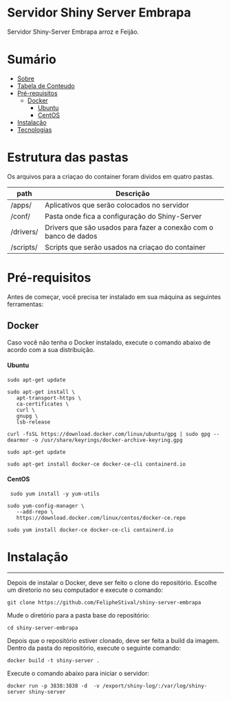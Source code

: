 # Servidor Shiny Server Embrapa

Servidor Shiny-Server Embrapa arroz e Feijão.

# Sumário

<!--ts-->
   * [Sobre](#Sobre)
   * [Tabela de Conteudo](#Sumário)
   * [Pré-requisitos](#Pré-requisitos)
      * [Docker](#Docker)
         * [Ubuntu](#Ubuntu)
		 * [CentOS](#CentOS)
   * [Instalação](#Instalação)
   * [Tecnologias](#tecnologias)
<!--te-->

# Estrutura das pastas

Os arquivos para a criaçao do container foram dividos em quatro pastas.

| path  |  Descrição  |
| ------------------- | ------------------- |
|  /apps/ |  Aplicativos que serão colocados no servidor |
|  /conf/ |  Pasta onde fica a configuração do Shiny-Server |
|  /drivers/ |  Drivers que são usados para fazer a conexão com o banco de dados |
|  /scripts/ |  Scripts que serão usados na criaçao do container |

# Pré-requisitos

Antes de começar, você precisa ter instalado em sua máquina as seguintes ferramentas: <br>

## Docker
Caso você não tenha o Docker instalado, execute o comando abaixo de acordo com a sua distribuição. <br>

#### Ubuntu
 ```
 sudo apt-get update
 ```
 ```
 sudo apt-get install \
    apt-transport-https \
    ca-certificates \
    curl \
    gnupg \
    lsb-release
 ```
 ```
 curl -fsSL https://download.docker.com/linux/ubuntu/gpg | sudo gpg --dearmor -o /usr/share/keyrings/docker-archive-keyring.gpg
 ```
 ```
 sudo apt-get update
 ```
 ```
 sudo apt-get install docker-ce docker-ce-cli containerd.io
 ```

#### CentOS
```
 sudo yum install -y yum-utils
 ```
 ```
 sudo yum-config-manager \
    --add-repo \
    https://download.docker.com/linux/centos/docker-ce.repo
 ```
 ```
 sudo yum install docker-ce docker-ce-cli containerd.io
 ```
 
 
# Instalação

<hr>
Depois de instalar o Docker, deve ser feito o clone do repositório. Escolhe um diretorio no seu computador e execute o comando: <br>

```
git clone https://github.com/FelipheStival/shiny-server-embrapa
```

Mude o diretório para a pasta base do repositório: <br>

```
cd shiny-server-embrapa
```

Depois que o repositório estiver clonado, deve ser feita a build da imagem. Dentro da pasta do repositório, execute o seguinte comando:

```
docker build -t shiny-server . 
```

Execute o comando abaixo para iniciar o servidor:
```
docker run -p 3838:3838 -d  -v /export/shiny-log/:/var/log/shiny-server shiny-server
```